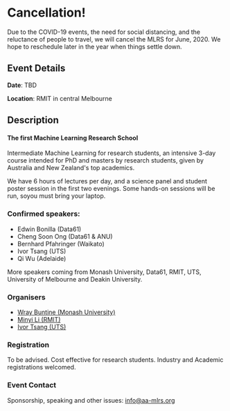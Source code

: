 # Cancellation!
Due to the COVID-19 events, the need for social distancing, and the reluctance of people to travel, we will cancel the MLRS for June, 2020.
We hope to reschedule later in the year when things settle down.

## Event Details
**Date**: TBD

**Location**: RMIT in central Melbourne

## Description

#### The first Machine Learning Research School

Intermediate Machine Learning for research students, an intensive 3-day course intended for PhD and masters by research students, given by Australia and New Zealand's top academics.  

We have 6 hours of lectures per day, and a science panel and student poster session in the first two evenings.
Some hands-on sessions will be run, soyou must bring your laptop.

### Confirmed speakers:
- Edwin Bonilla (Data61)
- Cheng Soon Ong (Data61 & ANU)
- Bernhard Pfahringer (Waikato)
- Ivor Tsang (UTS)
- Qi Wu (Adelaide)

More speakers coming from Monash University, Data61, RMIT, UTS, University of Melbourne and Deakin University.


### Organisers
- [Wray Buntine (Monash University)](https://bayesian-models.org/)
- [Minyi Li (RMIT)](https://au.linkedin.com/in/minyi-li)
- [Ivor Tsang (UTS)](https://www.uts.edu.au/staff/ivor.tsang)

### Registration

To be advised. 
Cost effective for research students.
Industry and Academic registrations welcomed.

### Event Contact

Sponsorship, speaking and other issues:
<info@aa-mlrs.org>
